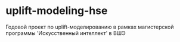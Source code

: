 # uplift-modeling-hse
Годовой проект по uplift-моделированию в рамках магистерской программы 'Искусственный интеллект' в ВШЭ
